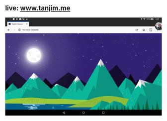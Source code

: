 ## live: www.tanjim.me
![What I want it to be](https://raw.githubusercontent.com/audacioustux/audacioustux.github.com/gh-pages/Screenshot_2018-04-01-02-49-46.png)
